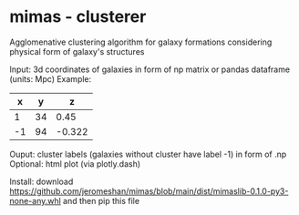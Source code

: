 # mimas - clusterer

Agglomenative clustering algorithm for galaxy formations considering physical form of galaxy's structures

Input:
  3d coordinates of galaxies in form of np matrix or pandas dataframe (units: Mpc)
  Example:

| x      | y | z    |
| ------------- | ------------- |------------- |
| 1      | 34       | 0.45   |
| -1   | 94        | -0.322      |

Ouput:
  cluster labels (galaxies without cluster have label -1) in form of .np
  Optional: html plot (via plotly.dash)

Install:
download  https://github.com/jeromeshan/mimas/blob/main/dist/mimaslib-0.1.0-py3-none-any.whl
and then pip this file

